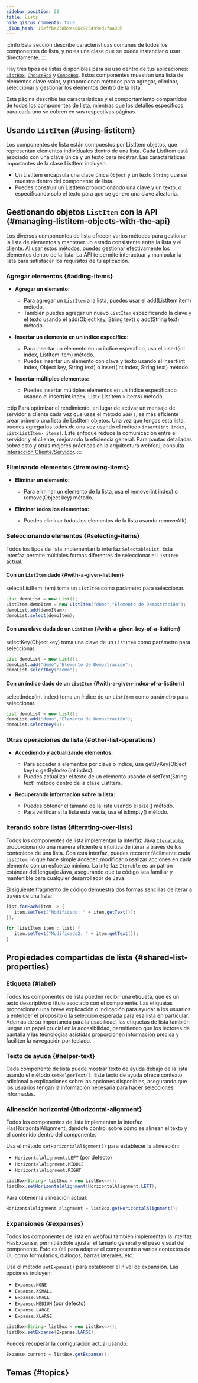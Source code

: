 ```yaml
---
sidebar_position: 20
title: Lists
hide_giscus_comments: true
_i18n_hash: 15effbe238b9ea86c975499ed2faa30b
---
```

<JavadocLink type="foundation" location="com/webforj/component/list/DwcList"/>

:::info
Esta sección describe características comunes de todos los componentes de lista, y no es una clase que se pueda instanciar o usar directamente.
:::

Hay tres tipos de listas disponibles para su uso dentro de tus aplicaciones: [`ListBox`](listbox), [`ChoiceBox`](choicebox) y [`ComboBox`](combobox). Estos componentes muestran una lista de elementos clave-valor, y proporcionan métodos para agregar, eliminar, seleccionar y gestionar los elementos dentro de la lista.

Esta página describe las características y el comportamiento compartidos de todos los componentes de lista, mientras que los detalles específicos para cada uno se cubren en sus respectivas páginas.

## Usando `ListItem` {#using-listitem}

Los componentes de lista están compuestos por <JavadocLink type="foundation" location="com/webforj/component/list/ListItem"  code="true">ListItem</JavadocLink> objetos, que representan elementos individuales dentro de una lista. Cada <JavadocLink type="foundation" location="com/webforj/component/list/ListItem"  code="true">ListItem</JavadocLink> está asociado con una clave única y un texto para mostrar. Las características importantes de la clase <JavadocLink type="foundation" location="com/webforj/component/list/ListItem"  code="true">ListItem</JavadocLink> incluyen:

- Un <JavadocLink type="foundation" location="com/webforj/component/list/ListItem"  code="true">ListItem</JavadocLink> encapsula una clave única `Object` y un texto `String` que se muestra dentro del componente de lista. 
- Puedes construir un <JavadocLink type="foundation" location="com/webforj/component/list/ListItem"  code="true">ListItem</JavadocLink> proporcionando una clave y un texto, o especificando solo el texto para que se genere una clave aleatoria.

## Gestionando objetos `ListItem` con la API {#managing-listitem-objects-with-the-api}

Los diversos componentes de lista ofrecen varios métodos para gestionar la lista de elementos y mantener un estado consistente entre la lista y el cliente. Al usar estos métodos, puedes gestionar efectivamente los elementos dentro de la lista. La API te permite interactuar y manipular la lista para satisfacer los requisitos de tu aplicación.

### Agregar elementos {#adding-items}

- **Agregar un elemento**:

   - Para agregar un `ListItem` a la lista, puedes usar el <JavadocLink type="foundation" location="com/webforj/component/list/DwcList" suffix='#add(com.webforj.component.list.ListItem)' code="true">add(ListItem item)</JavadocLink> método.
   - También puedes agregar un nuevo `ListItem` especificando la clave y el texto usando el <JavadocLink type="foundation" location="com/webforj/component/list/DwcList" suffix='#add(java.lang.Object,java.lang.String)' code="true">add(Object key, String text)</JavadocLink> o <JavadocLink type="foundation" location="com/webforj/component/list/DwcList" suffix='#add(java.lang.String)' code="true">add(String text)</JavadocLink> método.


- **Insertar un elemento en un índice específico:**

   - Para insertar un elemento en un índice específico, usa el <JavadocLink type="foundation" location="com/webforj/component/list/DwcList" suffix='#insert(int,com.webforj.component.list.ListItem)' code="true">insert(int index, ListItem item)</JavadocLink> método.
   - Puedes insertar un elemento con clave y texto usando el <JavadocLink type="foundation" location="com/webforj/component/list/DwcList" suffix='#insert(int,java.lang.Object,java.lang.String)' code="true">insert(int index, Object key, String text)</JavadocLink> o <JavadocLink type="foundation" location="com/webforj/component/list/DwcList" suffix='#insert(int,java.lang.String)' code="true">insert(int index, String text)</JavadocLink> método.

- **Insertar múltiples elementos:** 

   - Puedes insertar múltiples elementos en un índice especificado usando el <JavadocLink type="foundation" location="com/webforj/component/list/DwcList" suffix='#insert(int,java.util.List)' code="true">insert(int index, List< ListItem > items)</JavadocLink> método.

:::tip
Para optimizar el rendimiento, en lugar de activar un mensaje de servidor a cliente cada vez que usas el método `add()`, es más eficiente crear primero una lista de <JavadocLink type="foundation" location="com/webforj/component/list/ListItem"  code="true">ListItem</JavadocLink> objetos. Una vez que tengas esta lista, puedes agregarlos todos de una vez usando el método `insert(int index, List<ListItem> items)`. Este enfoque reduce la comunicación entre el servidor y el cliente, mejorando la eficiencia general. Para pautas detalladas sobre esto y otras mejores prácticas en la arquitectura webforJ, consulta [Interacción Cliente/Servidor](/docs/architecture/client-server).
:::

### Eliminando elementos {#removing-items}

- **Eliminar un elemento:**

   - Para eliminar un elemento de la lista, usa el <JavadocLink type="foundation" location="com/webforj/component/list/DwcList" suffix='#remove(int)' code="true">remove(int index)</JavadocLink> o <JavadocLink type="foundation" location="com/webforj/component/list/DwcList" suffix='#remove(java.lang.Object)' code="true">remove(Object key)</JavadocLink> método.

- **Eliminar todos los elementos:**
   - Puedes eliminar todos los elementos de la lista usando <JavadocLink type="foundation" location="com/webforj/component/list/DwcList" suffix='#removeAll()' code="true">removeAll()</JavadocLink>.

### Seleccionando elementos {#selecting-items}

Todos los tipos de lista implementan la interfaz `SelectableList`. Esta interfaz permite múltiples formas diferentes de seleccionar el `ListItem` actual.

#### Con un `ListItem` dado {#with-a-given-listitem}

<JavadocLink type="foundation" location="com/webforj/component/list/DwcList" suffix='#select(com.webforj.component.list.ListItem)' code="true">select(ListItem item)</JavadocLink> toma un `ListItem` como parámetro para seleccionar.

```java {4}
List demoList = new List();
ListItem demoItem = new ListItem("demo","Elemento de Demostración");
demoList.add(demoItem);
demoList.select(demoItem);
```

#### Con una clave dada de un `ListItem` {#with-a-given-key-of-a-listitem}

<JavadocLink type="foundation" location="com/webforj/component/list/DwcList" suffix='#selectKey(java.lang.Object)' code="true">selectKey(Object key)</JavadocLink> toma una clave de un `ListItem` como parámetro para seleccionar.

```java {3}
List demoList = new List();
demoList.add("demo","Elemento de Demostración");
demoList.selectKey("demo");
```

#### Con un índice dado de un `ListItem` {#with-a-given-index-of-a-listitem}

<JavadocLink type="foundation" location="com/webforj/component/list/DwcList" suffix='#selectIndex(int)' code="true">selectIndex(int index)</JavadocLink> toma un índice de un `ListItem` como parámetro para seleccionar.

```java {3}
List demoList = new List();
demoList.add("demo","Elemento de Demostración");
demoList.selectKey(0);
```

### Otras operaciones de lista {#other-list-operations}

- **Accediendo y actualizando elementos:**

   - Para acceder a elementos por clave o índice, usa <JavadocLink type="foundation" location="com/webforj/component/list/DwcList" suffix='#getByKey(java.lang.Object)' code="true">getByKey(Object key)</JavadocLink> o <JavadocLink type="foundation" location="com/webforj/component/list/DwcList" suffix='#getByIndex(int)' code="true">getByIndex(int index)</JavadocLink>.
   - Puedes actualizar el texto de un elemento usando el <JavadocLink type="foundation" location="com/webforj/component/list/ListItem" suffix='#setText(java.lang.String)' code="true">setText(String text)</JavadocLink> método dentro de la clase <JavadocLink type="foundation" location="com/webforj/component/list/ListItem"  code="true">ListItem</JavadocLink>.

- **Recuperando información sobre la lista:**
   - Puedes obtener el tamaño de la lista usando el <JavadocLink type="foundation" location="com/webforj/component/list/DwcList" suffix='#size()' code="true">size()</JavadocLink> método.
   - Para verificar si la lista está vacía, usa el <JavadocLink type="foundation" location="com/webforj/component/list/DwcList" suffix='#isEmpty()' code="true">isEmpty()</JavadocLink> método.

### Iterando sobre listas {#iterating-over-lists}

Todos los componentes de lista implementan la interfaz Java [`Iteratable`](https://docs.oracle.com/en/java/javase/21/docs/api/java.base/java/lang/Iterable.html), proporcionando una manera eficiente e intuitiva de iterar a través de los contenidos de una lista. Con esta interfaz, puedes recorrer fácilmente cada `ListItem`, lo que hace simple acceder, modificar o realizar acciones en cada elemento con un esfuerzo mínimo. La interfaz `Iterable` es un patrón estándar del lenguaje Java, asegurando que tu código sea familiar y mantenible para cualquier desarrollador de Java.

El siguiente fragmento de código demuestra dos formas sencillas de iterar a través de una lista:

```java
list.forEach(item -> {
   item.setText("Modificado: " + item.getText());
});

for (ListItem item : list) {
   item.setText("Modificado2: " + item.getText());
}
```

## Propiedades compartidas de lista {#shared-list-properties}

### Etiqueta {#label}

Todos los componentes de lista pueden recibir una etiqueta, que es un texto descriptivo o título asociado con el componente. Las etiquetas proporcionan una breve explicación o indicación para ayudar a los usuarios a entender el propósito o la selección esperada para esa lista en particular. Además de su importancia para la usabilidad, las etiquetas de lista también juegan un papel crucial en la accesibilidad, permitiendo que los lectores de pantalla y las tecnologías asistidas proporcionen información precisa y faciliten la navegación por teclado.

### Texto de ayuda {#helper-text}

Cada componente de lista puede mostrar texto de ayuda debajo de la lista usando el método `setHelperText()`. Este texto de ayuda ofrece contexto adicional o explicaciones sobre las opciones disponibles, asegurando que los usuarios tengan la información necesaria para hacer selecciones informadas.

### Alineación horizontal {#horizontal-alignment}

Todos los componentes de lista implementan la interfaz <JavadocLink type="foundation" location="com/webforj/concern/HasHorizontalAlignment" code='true'>HasHorizontalAlignment</JavadocLink>, dándote control sobre cómo se alinean el texto y el contenido dentro del componente.

Usa el método `setHorizontalAlignment()` para establecer la alineación:

- `HorizontalAlignment.LEFT` (por defecto)
- `HorizontalAlignment.MIDDLE`
- `HorizontalAlignment.RIGHT`

```java
ListBox<String> listBox = new ListBox<>();
listBox.setHorizontalAlignment(HorizontalAlignment.LEFT);
```

Para obtener la alineación actual:
```java
HorizontalAlignment alignment = listBox.getHorizontalAlignment();
```

### Expansiones {#expanses}

Todos los componentes de lista en webforJ también implementan la interfaz <JavadocLink type="foundation" location="com/webforj/concern/HasExpanse" code='true'>HasExpanse</JavadocLink>, permitiéndote ajustar el tamaño general y el peso visual del componente. Esto es útil para adaptar el componente a varios contextos de UI, como formularios, diálogos, barras laterales, etc.

Usa el método `setExpanse()` para establecer el nivel de expansión. Las opciones incluyen:

- `Expanse.NONE`
- `Expanse.XSMALL`
- `Expanse.SMALL`
- `Expanse.MEDIUM` (por defecto)
- `Expanse.LARGE`
- `Expanse.XLARGE`

```java
ListBox<String> listBox = new ListBox<>();
listBox.setExpanse(Expanse.LARGE);
```

Puedes recuperar la configuración actual usando:
```java
Expanse current = listBox.getExpanse();
```

## Temas {#topics}

<DocCardList className="topics-section" />

